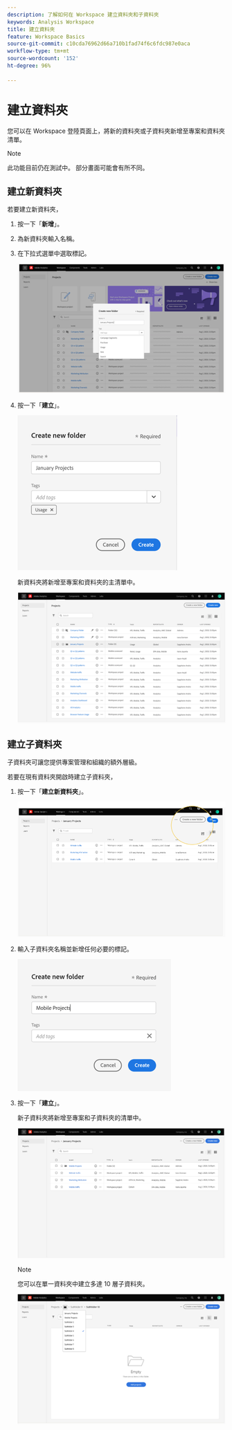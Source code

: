 ```yaml
---
description: 了解如何在 Workspace 建立資料夾和子資料夾
keywords: Analysis Workspace
title: 建立資料夾
feature: Workspace Basics
source-git-commit: c10cda76962d66a710b1fad74f6c6fdc987e0aca
workflow-type: tm+mt
source-wordcount: '152'
ht-degree: 96%

---
```



# 建立資料夾

您可以在 Workspace 登陸頁面上，將新的資料夾或子資料夾新增至專案和資料夾清單。

>[!NOTE]
>
>此功能目前仍在測試中。 部分畫面可能會有所不同。

## 建立新資料夾

若要建立新資料夾，

1. 按一下「**新增**」。

1. 為新資料夾輸入名稱。

1. 在下拉式選單中選取標記。

   ![](/help/analyze/analysis-workspace/build-workspace-project/assets/select-tags.png)

1. 按一下「**建立**」。

   ![](/help/analyze/analysis-workspace/build-workspace-project/assets/create.png)

   新資料夾將新增至專案和資料夾的主清單中。

   ![](/help/analyze/analysis-workspace/build-workspace-project/assets/create-new-listed.png)

## 建立子資料夾

子資料夾可讓您提供專案管理和組織的額外層級。

若要在現有資料夾開啟時建立子資料夾，

1. 按一下「**建立新資料夾**」。

   ![](/help/analyze/analysis-workspace/build-workspace-project/assets/create-subfolder2.png)

1. 輸入子資料夾名稱並新增任何必要的標記。

   ![](/help/analyze/analysis-workspace/build-workspace-project/assets/create-subfolder-name.png)

1. 按一下「**建立**」。

   新子資料夾將新增至專案和子資料夾的清單中。

   ![](/help/analyze/analysis-workspace/build-workspace-project/assets/create-subfolder-added.png)

   >[!NOTE]
   >
   >您可以在單一資料夾中建立多達 10 層子資料夾。

   ![](/help/analyze/analysis-workspace/build-workspace-project/assets/create-subfolder-limit.png)
